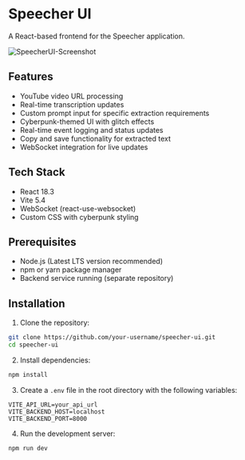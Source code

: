 # Speecher UI

A React-based frontend for the Speecher application.

![SpeecherUI-Screenshot](https://a4mmc7pg4m.ufs.sh/f/ceoH2hzLMEl0zKb954HsjGw4SrdhmEglIkQPcAuLv7RBFpqW)


## Features

- YouTube video URL processing
- Real-time transcription updates
- Custom prompt input for specific extraction requirements
- Cyberpunk-themed UI with glitch effects
- Real-time event logging and status updates
- Copy and save functionality for extracted text
- WebSocket integration for live updates

## Tech Stack

- React 18.3
- Vite 5.4
- WebSocket (react-use-websocket)
- Custom CSS with cyberpunk styling

## Prerequisites

- Node.js (Latest LTS version recommended)
- npm or yarn package manager
- Backend service running (separate repository)

## Installation

1. Clone the repository:
```bash
git clone https://github.com/your-username/speecher-ui.git
cd speecher-ui
```

2. Install dependencies:
```bash
npm install
```


3. Create a `.env` file in the root directory with the following variables:
```env
VITE_API_URL=your_api_url
VITE_BACKEND_HOST=localhost
VITE_BACKEND_PORT=8000
```

4. Run the development server:
```bash
npm run dev
```
